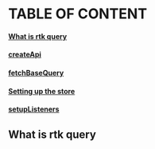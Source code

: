 # TABLE OF CONTENT
#### [What is rtk query]("https://github.com/goodmanfreeman/RTK-query-summary/blob/test/README.md#table-of-content")
#### [createApi]()
#### [fetchBaseQuery]()
#### [Setting up the store]()
#### [setupListeners]()


## What is rtk query
